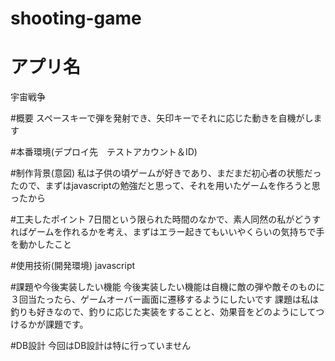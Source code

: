 # shooting-game

# アプリ名
宇宙戦争

#概要
スペースキーで弾を発射でき、矢印キーでそれに応じた動きを自機がします

#本番環境(デプロイ先　テストアカウント＆ID)

#制作背景(意図)
私は子供の頃ゲームが好きであり、まだまだ初心者の状態だったので、まずはjavascriptの勉強だと思って、それを用いたゲームを作ろうと思ったから

#工夫したポイント
7日間という限られた時間のなかで、素人同然の私がどうすればゲームを作れるかを考え、まずはエラー起きてもいいやくらいの気持ちで手を動かしたこと

#使用技術(開発環境)
javascript

#課題や今後実装したい機能
今後実装したい機能は自機に敵の弾や敵そのものに３回当たったら、ゲームオーバー画面に遷移するようにしたいです
課題は私は釣りも好きなので、釣りに応じた実装をすることと、効果音をどのようにしてつけるかが課題です。

#DB設計
今回はDB設計は特に行っていません
